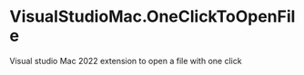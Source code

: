 # VisualStudioMac.OneClickToOpenFile
Visual studio Mac 2022 extension to open a file with one click
